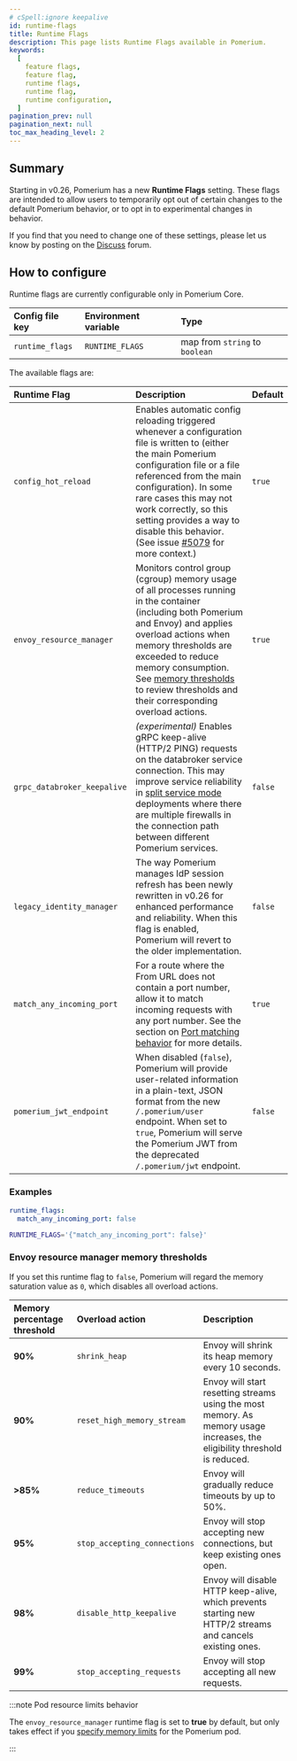 ```yaml
---
# cSpell:ignore keepalive
id: runtime-flags
title: Runtime Flags
description: This page lists Runtime Flags available in Pomerium.
keywords:
  [
    feature flags,
    feature flag,
    runtime flags,
    runtime flag,
    runtime configuration,
  ]
pagination_prev: null
pagination_next: null
toc_max_heading_level: 2
---
```


## Summary

Starting in v0.26, Pomerium has a new **Runtime Flags** setting. These flags are intended to allow users to temporarily opt out of certain changes to the default Pomerium behavior, or to opt in to experimental changes in behavior.

If you find that you need to change one of these settings, please let us know by posting on the [Discuss](https://discuss.pomerium.com/) forum.

## How to configure

Runtime flags are currently configurable only in Pomerium Core.

| **Config file key** | **Environment variable** | **Type** |
| :-- | :-- | :-- |
| `runtime_flags` | `RUNTIME_FLAGS` | map from `string` to `boolean` |

The available flags are:

| Runtime Flag | Description | Default |
| :-- | :-- | :-- |
| `config_hot_reload` | Enables automatic config reloading triggered whenever a configuration file is written to (either the main Pomerium configuration file or a file referenced from the main configuration). In some rare cases this may not work correctly, so this setting provides a way to disable this behavior. (See issue [#5079](https://github.com/pomerium/pomerium/issues/5079) for more context.) | `true` |
| `envoy_resource_manager` | Monitors control group (cgroup) memory usage of all processes running in the container (including both Pomerium and Envoy) and applies overload actions when memory thresholds are exceeded to reduce memory consumption. See [memory thresholds](#envoy-resource-manager-memory-thresholds) to review thresholds and their corresponding overload actions. | `true` |
| `grpc_databroker_keepalive` | _(experimental)_ Enables gRPC keep-alive (HTTP/2 PING) requests on the databroker service connection. This may improve service reliability in [split service mode](/docs/capabilities/high-availability#service-mode) deployments where there are multiple firewalls in the connection path between different Pomerium services. | `false` |
| `legacy_identity_manager` | The way Pomerium manages IdP session refresh has been newly rewritten in v0.26 for enhanced performance and reliability. When this flag is enabled, Pomerium will revert to the older implementation. | `false` |
| `match_any_incoming_port` | For a route where the From URL does not contain a port number, allow it to match incoming requests with any port number. See the section on [Port matching behavior](/docs/reference/routes/from#port-matching-behavior) for more details. | `true` |
| `pomerium_jwt_endpoint` | When disabled (`false`), Pomerium will provide user-related information in a plain-text, JSON format from the new `/.pomerium/user` endpoint. When set to `true`, Pomerium will serve the Pomerium JWT from the deprecated `/.pomerium/jwt` endpoint. | `false` |

### Examples

```yaml
runtime_flags:
  match_any_incoming_port: false
```

```bash
RUNTIME_FLAGS='{"match_any_incoming_port": false}'
```

### Envoy resource manager memory thresholds

If you set this runtime flag to `false`, Pomerium will regard the memory saturation value as `0`, which disables all overload actions.

| **Memory percentage threshold** | **Overload action** | **Description** |
| :-- | :-- | :-- |
| **90%** | `shrink_heap` | Envoy will shrink its heap memory every 10 seconds. |
| **90%** | `reset_high_memory_stream` | Envoy will start resetting streams using the most memory. As memory usage increases, the eligibility threshold is reduced. |
| **>85%** | `reduce_timeouts` | Envoy will gradually reduce timeouts by up to 50%. |
| **95%** | `stop_accepting_connections` | Envoy will stop accepting new connections, but keep existing ones open. |
| **98%** | `disable_http_keepalive` | Envoy will disable HTTP keep-alive, which prevents starting new HTTP/2 streams and cancels existing ones. |
| **99%** | `stop_accepting_requests` | Envoy will stop accepting all new requests. |

:::note Pod resource limits behavior

The `envoy_resource_manager` runtime flag is set to **true** by default, but only takes effect if you [specify memory limits](https://kubernetes.io/docs/concepts/configuration/manage-resources-containers/) for the Pomerium pod.

:::
